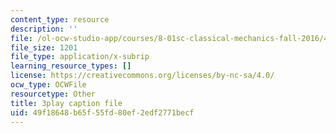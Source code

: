 ```yaml
---
content_type: resource
description: ''
file: /ol-ocw-studio-app/courses/8-01sc-classical-mechanics-fall-2016/49f18648b65f55fd80ef2edf2771becf_Bq0fDYtbfBA.vtt
file_size: 1201
file_type: application/x-subrip
learning_resource_types: []
license: https://creativecommons.org/licenses/by-nc-sa/4.0/
ocw_type: OCWFile
resourcetype: Other
title: 3play caption file
uid: 49f18648-b65f-55fd-80ef-2edf2771becf
---
```

